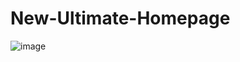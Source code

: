 # New-Ultimate-Homepage


![image](https://github.com/user-attachments/assets/30eecbcb-faba-4e3c-9fca-ad47249d96d4)

